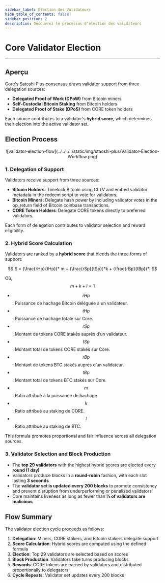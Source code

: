```yaml
---
sidebar_label: Élection des Validateurs
hide_table_of_contents: false
sidebar_position: 2
description: Découvrez le processus d'élection des validateurs
---
```


# Core Validator Election

---

## Aperçu

Core's Satoshi Plus consensus draws validator support from three delegation sources:

- **Delegated Proof of Work (DPoW)** from Bitcoin miners
- **Self-Custodial Bitcoin Staking** from Bitcoin holders
- **Delegated Proof of Stake (DPoS)** from CORE token holders

Each source contributes to a validator's **hybrid score**, which determines their election into the active validator set.

## Election Process

<p align="center">![validator-election-flow](../../../../static/img/staoshi-plus/Validator-Election-Workflow.png)</p>

### 1. Delegation of Support

Validators receive support from three sources:

- **Bitcoin Holders**: Timelock Bitcoin using CLTV and embed validator metadata in the redeem script to vote for validators.
- **Bitcoin Miners**: Delegate hash power by including validator votes in the op_return field of Bitcoin coinbase transactions.
- **CORE Token Holders**: Delegate CORE tokens directly to preferred validators.

Each form of delegation contributes to validator selection and reward eligibility.

### 2. Hybrid Score Calculation

Validators are ranked by a **hybrid score** that blends the three forms of support:

$$
 S = (\frac{rHp}{tHp})* m + (\frac{rSp}{tSp})*k + (\frac{rBp}{tBp})*l
$$

Où, $$m + k + l = 1$$

- $$rHp$$: Puissance de hachage Bitcoin déléguée à un validateur.
- $$tHp$$: Puissance de hachage totale sur Core.
- $$rSp$$: Montant de tokens CORE stakés auprès d’un validateur.
- $$tSp$$: Montant total de tokens CORE stakés sur Core.
- $$rBp$$: Montant de tokens BTC stakés auprès d’un validateur.
- $$tBp$$: Montant total de tokens BTC stakés sur Core.
- $$m$$: Ratio attribué à la puissance de hachage.
- $$k$$: Ratio attribué au staking de CORE.
- $$l$$: Ratio attribué au staking de BTC.

This formula promotes proportional and fair influence across all delegation sources.

### 3. Validator Selection and Block Production

- The **top 29 validators** with the highest hybrid scores are elected every **round (1 day)**
- Validators produce blocks in a **round-robin** fashion, with each slot lasting **3 seconds**
- The **validator set is updated every 200 blocks** to promote consistency and prevent disruption from underperforming or penalized validators
- Core maintains liveness as long as fewer than **⅓ of validators are malicious**

## Flow Summary

The validator election cycle proceeds as follows:

1. **Delegation**: Miners, CORE stakers, and Bitcoin stakers delegate support
2. **Score Calculation**: Hybrid scores are computed using the defined formula
3. **Election**: Top 29 validators are selected based on scores
4. **Block Production**: Validators take turns producing blocks
5. **Rewards**: CORE tokens are earned by validators and distributed proportionally to delegators
6. **Cycle Repeats**: Validator set updates every 200 blocks
